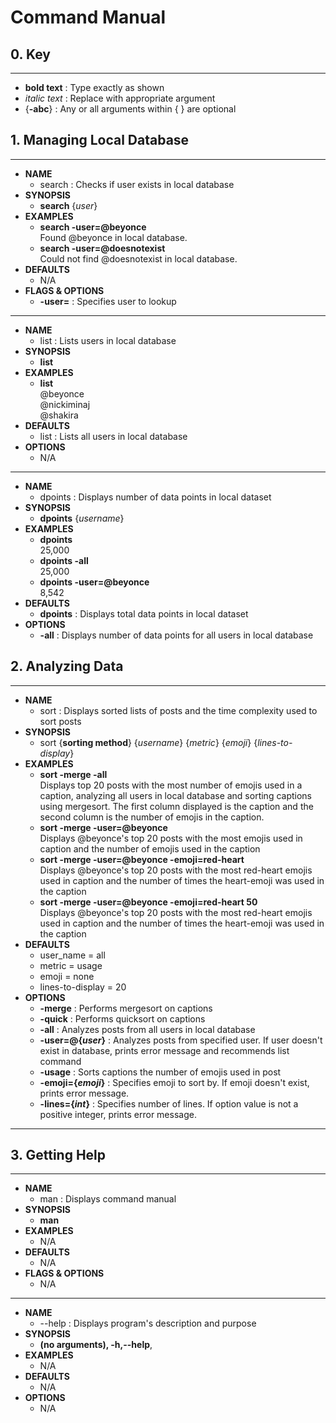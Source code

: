 # Command Manual

## 0. Key

---
*  **bold text** : Type exactly as shown
*  _italic text_ : Replace with appropriate argument
*  {**-abc**} : Any or all arguments within { } are optional

## 1. Managing Local Database

---
*  **NAME**
    * search : Checks if user exists in local database
*  **SYNOPSIS**
    * **search** {_user_}
*  **EXAMPLES**
    * **search -user=@beyonce**
      <br> Found @beyonce in local database.
    * **search -user=@doesnotexist**
      <br> Could not find @doesnotexist in local database.
*  **DEFAULTS**
    * N/A
*  **FLAGS & OPTIONS**
    * **-user=** : Specifies user to lookup
---
*  **NAME**
    * list : Lists users in local database
*  **SYNOPSIS**
    * **list**
*  **EXAMPLES**
    * **list**
      <br> @beyonce
      <br> @nickiminaj
      <br> @shakira
*  **DEFAULTS**
    * list : Lists all users in local database
*  **OPTIONS**
    * N/A
---
*  **NAME**
    * dpoints : Displays number of data points in local dataset
*  **SYNOPSIS**
    * **dpoints** {_username_}
*  **EXAMPLES**
    * **dpoints**
      <br> 25,000
    * **dpoints -all**
      <br> 25,000
    * **dpoints -user=@beyonce**
     <br> 8,542
*  **DEFAULTS**
    * **dpoints** : Displays total data points in local dataset 
*  **OPTIONS**
    * **-all** : Displays number of data points for all users in local database

## 2. Analyzing Data

---
*  **NAME**
    * sort : Displays sorted lists of posts and the time complexity used to sort posts
*  **SYNOPSIS**
    * sort {**sorting method**} {_username_} {_metric_} {_emoji_} {_lines-to-display_} 
*  **EXAMPLES**
    * **sort -merge -all**
    <br> Displays top 20 posts with the most number of emojis used in a caption, analyzing all users in local database and sorting captions
    using mergesort. The first column displayed is the caption and the second column is the number of emojis in the caption. 
    * **sort -merge -user=@beyonce**
    <br> Displays @beyonce's top 20 posts with the most emojis used in caption and the number of emojis used in the caption
    * **sort -merge -user=@beyonce -emoji=red-heart**
    <br> Displays @beyonce's top 20 posts with the most red-heart emojis used in caption and the number of times the heart-emoji was used in the caption
    * **sort -merge -user=@beyonce -emoji=red-heart 50**
    <br> Displays @beyonce's top 20 posts with the most red-heart emojis used in caption and the number of times the heart-emoji was used in the caption
*  **DEFAULTS**
    * user_name = all
    * metric = usage
    * emoji = none
    * lines-to-display = 20
*  **OPTIONS**
    * **-merge** : Performs mergesort on captions
    * **-quick** : Performs quicksort on captions
    * **-all** : Analyzes posts from all users in local database
    * **-user=@{_user_}** : Analyzes posts from specified user. If user doesn't exist in database, prints error message and recommends list command
    * **-usage** : Sorts captions the number of emojis used in post
    * **-emoji={_emoji_}** : Specifies emoji to sort by. If emoji doesn't exist, prints error message.
    * **-lines={_int_}** : Specifies number of lines. If option value is not a positive integer, prints error message. 
---

## 3. Getting Help

---
*  **NAME**
    * man : Displays command manual
*  **SYNOPSIS**
    * **man**
*  **EXAMPLES**
    * N/A
*  **DEFAULTS**
    * N/A
*  **FLAGS & OPTIONS**
    * N/A

---
*  **NAME**
    * --help : Displays program's description and purpose
*  **SYNOPSIS**
    *  **(no arguments), -h,--help**,
*  **EXAMPLES**
    * N/A
*  **DEFAULTS**
    * N/A
*  **OPTIONS**
    * N/A
